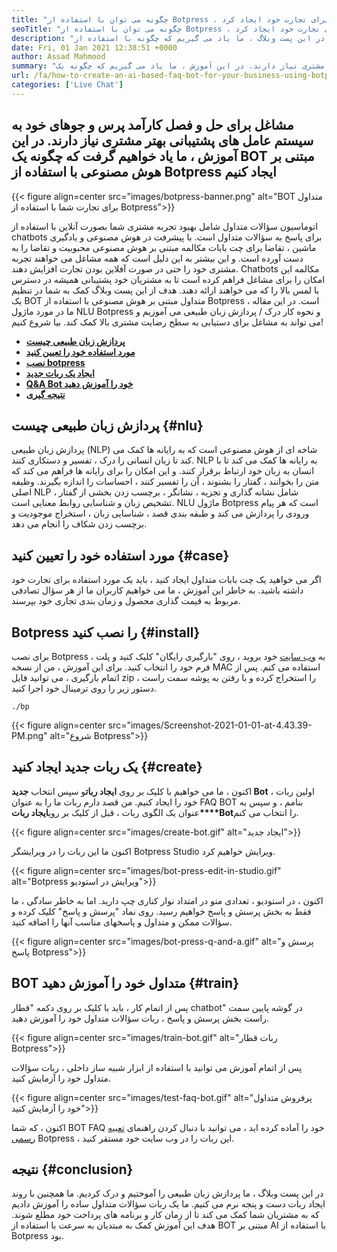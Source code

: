 ```yaml
---
title: "چگونه می توان با استفاده از Botpress ، یک ربات متداول مبتنی بر هوش مصنوعی برای تجارت خود ایجاد کرد" 
seoTitle: "چگونه می توان با استفاده از Botpress ، یک ربات متداول مبتنی بر هوش مصنوعی برای تجارت خود ایجاد کرد" 
description: "در این پست وبلاگ ، ما یاد می گیریم که چگونه با استفاده از Botpress در وب سایت خود ، نمایش داده های مشتری خود را با استفاده از یک BOT مبتنی بر هوش مصنوعی انجام دهیم." 
date: Fri, 01 Jan 2021 12:38:51 +0000
author: Assad Mahmood
summary: "مشاغل برای حل کارآمد سؤالات خود به سیستم عامل های پشتیبانی بهتر مشتری نیاز دارند. در این آموزش ، ما یاد می گیریم که چگونه یک BOT مبتنی بر هوش مصنوعی با استفاده از Botpress ایجاد کنیم" 
url: /fa/how-to-create-an-ai-based-faq-bot-for-your-business-using-botpress/
categories: ['Live Chat']
---
```


## مشاغل برای حل و فصل کارآمد پرس و جوهای خود به سیستم عامل های پشتیبانی بهتر مشتری نیاز دارند. در این آموزش ، ما یاد خواهیم گرفت که چگونه یک BOT مبتنی بر هوش مصنوعی با استفاده از Botpress ایجاد کنیم

{{< figure align=center src="images/botpress-banner.png" alt="BOT متداول برای تجارت شما با استفاده از Botpress">}}

اتوماسیون سؤالات متداول شامل بهبود تجربه مشتری شما بصورت آنلاین با استفاده از chatbots برای پاسخ به سؤالات متداول است. با پیشرفت در هوش مصنوعی و یادگیری ماشین ، تقاضا برای چت بابات مکالمه مبتنی بر هوش مصنوعی محبوبیت و تقاضا را به دست آورده است. و این بیشتر به این دلیل است که همه مشاغل می خواهند تجربه مشتری خود را حتی در صورت آفلاین بودن تجارت افزایش دهند. Chatbots مکالمه این امکان را برای مشاغل فراهم کرده است تا به مشتریان خود پشتیبانی همیشه در دسترس با لمس بالا را که می خواهند ارائه دهند. هدف از این پست وبلاگ کمک به شما در تنظیم یک BOT متداول مبتنی بر هوش مصنوعی با استفاده از Botpress است.
در این مقاله ، ما در مورد ماژول NLU Botpress و نحوه کار درک / پردازش زبان طبیعی می آموزیم و می تواند به مشاغل برای دستیابی به سطح رضایت مشتری بالا کمک کند. بیا شروع کنیم!
* **[پردازش زبان طبیعی چیست][1]** 
* [ **مورد استفاده خود را تعیین کنید** ][2]
* [ **نصب botpress** ][3]
* [ **ایجاد یک ربات جدید** ][4]
* [ **Q&A Bot خود را آموزش دهید** ][5]
* [ **نتیجه گیری** ][6]

## پردازش زبان طبیعی چیست {#nlu}

پردازش زبان طبیعی (NLP) شاخه ای از هوش مصنوعی است که به رایانه ها کمک می کند تا زبان انسانی را درک ، تفسیر و دستکاری کنند. NLP به رایانه ها کمک می کند تا با انسان به زبان خود ارتباط برقرار کنند. و این امکان را برای رایانه ها فراهم می کند که متن را بخوانند ، گفتار را بشنوند ، آن را تفسیر کنند ، احساسات را اندازه بگیرند.
وظیفه اصلی NLP شامل نشانه گذاری و تجزیه ، نشانگر ، برچسب زدن بخشی از گفتار ، تشخیص زبان و شناسایی روابط معنایی است.
NLU ماژول Botpress است که هر پیام ورودی را پردازش می کند و طبقه بندی قصد ، شناسایی زبان ، استخراج موجودیت و برچسب زدن شکاف را انجام می دهد.

## مورد استفاده خود را تعیین کنید {#case}

اگر می خواهید یک چت بابات متداول ایجاد کنید ، باید یک مورد استفاده برای تجارت خود داشته باشید. به خاطر این آموزش ، ما می خواهیم کاربران ما از هر سؤال تصادفی مربوط به قیمت گذاری محصول و زمان بندی تجاری خود بپرسند.

## Botpress را نصب کنید {#install}

برای نصب Botpress ، به [وب سایت][7] خود بروید ، روی "بارگیری رایگان" کلیک کنید و پلت فرم خود را انتخاب کنید. برای این آموزش ، من از نسخه MAC استفاده می کنم. پس از اتمام بارگیری ، می توانید فایل zip را استخراج کرده و با رفتن به پوشه سمت راست ، دستور زیر را روی ترمینال خود اجرا کنید.
```
./bp
```

{{< figure align=center src="images/Screenshot-2021-01-01-at-4.43.39-PM.png" alt="شروع Botpress">}}


## یک ربات جدید ایجاد کنید {#create}

اکنون ، ما می خواهیم با کلیک بر روی **ایجاد ربات**و سپس انتخاب **جدید Bot** ، اولین ربات خود را ایجاد کنیم. من قصد دارم ربات ما را به عنوان FAQ BOT بنامم ، و سپس به عنوان یک الگوی ربات ، قبل از کلیک بر روی**ایجاد ربات****Bot**را انتخاب می کنم.

{{< figure align=center src="images/create-bot.gif" alt="ایجاد جدید">}}

اکنون ما این ربات را در ویرایشگر Botpress Studio ویرایش خواهیم کرد.

{{< figure align=center src="images/bot-press-edit-in-studio.gif" alt="Botpress ویرایش در استودیو">}}

اکنون ، در استودیو ، تعدادی منو در امتداد نوار کناری چپ دارید. اما به خاطر سادگی ، ما فقط به بخش پرسش و پاسخ خواهیم رسید.
روی نماد "پرسش و پاسخ" کلیک کرده و سؤالات ممکن و متداول و پاسخهای مناسب آنها را اضافه کنید.

{{< figure align=center src="images/bot-press-q-and-a.gif" alt="پرسش و پاسخ Botpress">}}


## BOT متداول خود را آموزش دهید {#train}

پس از اتمام کار ، باید با کلیک بر روی دکمه "قطار chatbot" در گوشه پایین سمت راست بخش پرسش و پاسخ ، ربات سؤالات متداول خود را آموزش دهید.

{{< figure align=center src="images/train-bot.gif" alt="ربات قطار Botpress">}}

پس از اتمام آموزش می توانید با استفاده از ابزار شبیه ساز داخلی ، ربات سؤالات متداول خود را آزمایش کنید.

{{< figure align=center src="images/test-faq-bot.gif" alt="پرفروش متداول خود را آزمایش کنید">}}

اکنون ، که شما BOT FAQ خود را آماده کرده اید ، می توانید با دنبال کردن راهنمای [تعبیه رسمی][8] Botpress ، این ربات را در وب سایت خود مستقر کنید.

## نتیجه {#conclusion}

در این پست وبلاگ ، ما پردازش زبان طبیعی را آموختیم و درک کردیم. ما همچنین با روند ایجاد ربات دست و پنجه نرم می کنیم. ما یک ربات سؤالات متداول ساده را آموزش دادیم که به مشتریان شما کمک می کند تا از زمان کار و برنامه های پرداخت خود مطلع شوند. هدف این آموزش کمک به مبتدیان به سرعت با استفاده از BOT مبتنی بر AI با استفاده از Botpress بود.



[1]: #nlu
[2]: #case
[3]: #install
[4]: #create
[5]: #train
[6]: #conclusion
[7]: https://botpress.com/download
[8]: https://botpress.com/docs/channels/web

